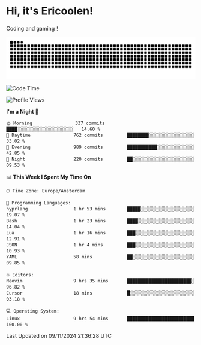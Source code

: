 # Hi, it's Ericoolen!
Coding and gaming！

<picture>
  <source media="(prefers-color-scheme: dark)" srcset="https://raw.githubusercontent.com/Eric-Song-Nop/Eric-Song-Nop/output/github-contribution-grid-snake-dark.svg">
  <source media="(prefers-color-scheme: light)" srcset="https://raw.githubusercontent.com/Eric-Song-Nop/Eric-Song-Nop/output/github-contribution-grid-snake.svg">
  <img alt="github contribution grid snake animation" src="https://raw.githubusercontent.com/Eric-Song-Nop/Eric-Song-Nop/output/github-contribution-grid-snake.svg">
</picture>

<!--START_SECTION:waka-->
![Code Time](http://img.shields.io/badge/Code%20Time-1%2C568%20hrs%2024%20mins-blue)

![Profile Views](http://img.shields.io/badge/Profile%20Views-4-blue)

**I'm a Night 🦉** 

```text
🌞 Morning                337 commits         ████░░░░░░░░░░░░░░░░░░░░░   14.60 % 
🌆 Daytime                762 commits         ████████░░░░░░░░░░░░░░░░░   33.02 % 
🌃 Evening                989 commits         ███████████░░░░░░░░░░░░░░   42.85 % 
🌙 Night                  220 commits         ██░░░░░░░░░░░░░░░░░░░░░░░   09.53 % 
```


📊 **This Week I Spent My Time On** 

```text
🕑︎ Time Zone: Europe/Amsterdam

💬 Programming Languages: 
hyprlang                 1 hr 53 mins        █████░░░░░░░░░░░░░░░░░░░░   19.07 % 
Bash                     1 hr 23 mins        ████░░░░░░░░░░░░░░░░░░░░░   14.04 % 
Lua                      1 hr 16 mins        ███░░░░░░░░░░░░░░░░░░░░░░   12.91 % 
JSON                     1 hr 4 mins         ███░░░░░░░░░░░░░░░░░░░░░░   10.93 % 
YAML                     58 mins             ██░░░░░░░░░░░░░░░░░░░░░░░   09.85 % 

🔥 Editors: 
Neovim                   9 hrs 35 mins       ████████████████████████░   96.82 % 
Cursor                   18 mins             █░░░░░░░░░░░░░░░░░░░░░░░░   03.18 % 

💻 Operating System: 
Linux                    9 hrs 54 mins       █████████████████████████   100.00 % 
```


 Last Updated on 09/11/2024 21:36:28 UTC
<!--END_SECTION:waka-->
